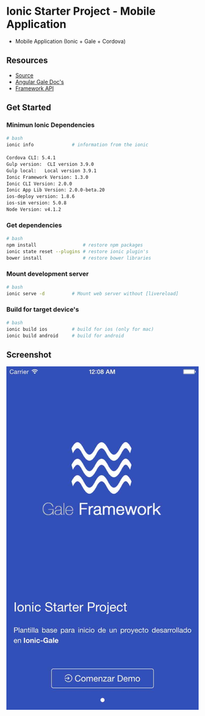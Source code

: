 # Ionic Starter Project - Mobile Application

- Mobile Application (Ionic + Gale + Cordova)

## Resources 

- [Source](https://github.com/dmunozgaete/angular-gale-starter-ionic)
- [Angular Gale Doc's](http://angular-gale.azurewebsites.net/)
- [Framework API](http://gale.azurewebsites.net/)

## Get Started

### Minimun Ionic Dependencies

```sh
# bash
ionic info				# information from the ionic

Cordova CLI: 5.4.1
Gulp version:  CLI version 3.9.0
Gulp local:   Local version 3.9.1
Ionic Framework Version: 1.3.0
Ionic CLI Version: 2.0.0
Ionic App Lib Version: 2.0.0-beta.20
ios-deploy version: 1.8.6 
ios-sim version: 5.0.8 
Node Version: v4.1.2
```

### Get dependencies

```sh
# bash
npm install					# restore npm packages
ionic state reset --plugins	# restore ionic plugin's
bower install				# restore bower libraries
```

### Mount development server

```sh
# bash
ionic serve -d			# Mount web server without [livereload]
```

### Build for target device's

```sh
# bash
ionic build	ios			# build for ios (only for mac)
ionic build	android		# build for android
```

## Screenshot

![](./screenshots/ss-1.jpg)